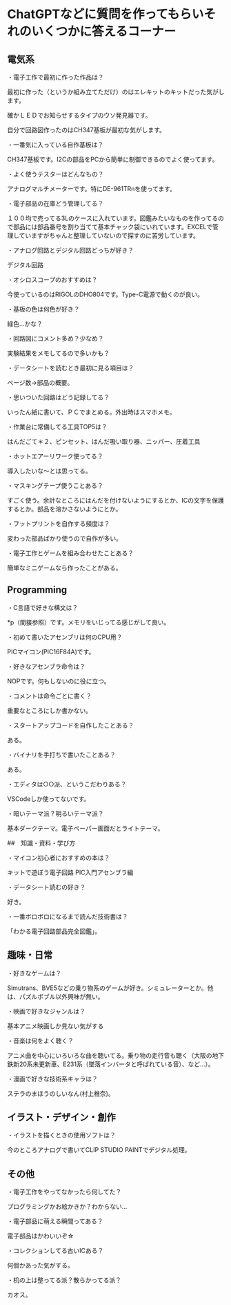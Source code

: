 # ChatGPTなどに質問を作ってもらいそれのいくつかに答えるコーナー

## 電気系

・電子工作で最初に作った作品は？

最初に作った（というか組み立てただけ）のはエレキットのキットだった気がします。

確かＬＥＤでお知らせするタイプのウソ発見器です。

自分で回路図作ったのはCH347基板が最初な気がします。


・一番気に入っている自作基板は？

CH347基板です。I2Cの部品をPCから簡単に制御できるのでよく使ってます。

・よく使うテスターはどんなもの？

アナログマルチメーターです。特にDE-961TRnを使ってます。

・電子部品の在庫どう管理してる？

１００均で売ってる3Lのケースに入れています。図鑑みたいなものを作ってるので部品には部品番号を割り当てて基本チャック袋にいれています。EXCELで管理していますがちゃんと整理していないので探すのに苦労しています。

・アナログ回路とデジタル回路どっちが好き？

デジタル回路

・オシロスコープのおすすめは？

今使っているのはRIGOLのDHO804です。Type-C電源で動くのが良い。

・基板の色は何色が好き？

緑色…かな？

・回路図にコメント多め？少なめ？

実験結果をメモしてるので多いかも？

・データシートを読むとき最初に見る項目は？

ページ数→部品の概要。

・思いついた回路はどう記録してる？

いったん紙に書いて、ＰＣでまとめる。外出時はスマホメモ。

・作業台に常備してる工具TOP5は？

はんだごて＊２、ピンセット、はんだ吸い取り器、ニッパー、圧着工具

・ホットエアーリワーク使ってる？

導入したいな～とは思ってる。

・マスキングテープ使うことある？

すごく使う。余計なところにはんだを付けないようにするとか、ICの文字を保護するとか。部品を溶かさないようにとか。

・フットプリントを自作する頻度は？

変わった部品ばかり使うので自作が多い。

・電子工作とゲームを組み合わせたことある？

簡単なミニゲームなら作ったことがある。


## Programming

・C言語で好きな構文は？

*p（間接参照）です。メモリをいじってる感じがして良い。

・初めて書いたアセンブリは何のCPU用？

PICマイコン(PIC16F84A)です。

・好きなアセンブラ命令は？

NOPです。何もしないのに役に立つ。

・コメントは命令ごとに書く？

重要なところにしか書かない。

・スタートアップコードを自作したことある？

ある。

・バイナリを手打ちで書いたことある？

ある。

・エディタは○○派、というこだわりある？

VSCodeしか使ってないです。

・暗いテーマ派？明るいテーマ派？

基本ダークテーマ。電子ペーパー画面だとライトテーマ。


##　知識・資料・学び方

・マイコン初心者におすすめの本は？

キットで遊ぼう電子回路 PIC入門アセンブラ編

・データシート読むの好き？

好き。

・一番ボロボロになるまで読んだ技術書は？

「わかる電子回路部品完全図鑑」。


##  趣味・日常

・好きなゲームは？

Simutrans、BVE5などの乗り物系のゲームが好き。シミュレーターとか。他は、パズルボブル以外興味が無い。

・映画で好きなジャンルは？

基本アニメ映画しか見ない気がする

・音楽は何をよく聴く？

アニメ曲を中心にいろいろな曲を聴いてる。乗り物の走行音も聴く（大阪の地下鉄新20系未更新車、E231系（墜落インバータと呼ばれている音）、など…）。

・漫画で好きな技術系キャラは？

ステラのまほうのしいなん(村上椎奈)。


## イラスト・デザイン・創作

・イラストを描くときの使用ソフトは？

今のところアナログで書いてCLIP STUDIO PAINTでデジタル処理。


## その他

・電子工作をやってなかったら何してた？

プログラミングかお絵かきか？わからない…

・電子部品に萌える瞬間ってある？

電子部品はかわいいぞ☆

・コレクションしてる古いICある？

何個かあった気がする。

・机の上は整ってる派？散らかってる派？

カオス。
















